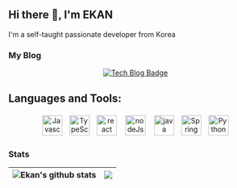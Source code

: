 ## Hi there 👋, I'm EKAN

I'm a self-taught passionate developer from Korea

### My Blog
<div align=center>

[![Tech Blog Badge](http://img.shields.io/badge/blog-black?style=flat-square&logo=Naver&link=https://blog.naver.com/ekankr2)](https://blog.naver.com/ekankr2)

</div>


##  Languages and Tools:
<p align="center">
<img src="https://cdn.worldvectorlogo.com/logos/logo-javascript.svg" alt="Javascript" height="40" style="vertical-align:top; margin:4px 5px">
<img src="https://cdn.worldvectorlogo.com/logos/typescript.svg" alt="TypeScript" height="40" style="vertical-align:top; margin:4px 5px"/>
<img src="https://cdn.worldvectorlogo.com/logos/react-2.svg" alt="react" height="40" style="vertical-align:top; margin:4px 5px"/>
<img src="https://cdn.worldvectorlogo.com/logos/nodejs-1.svg" alt="nodeJs" height="40" style="vertical-align:top; margin:4px 8px"/>
<img src="https://cdn.worldvectorlogo.com/logos/java.svg" alt="java" height="40" style="vertical-align:top; margin:4px 5px"/>
<img src="https://cdn.worldvectorlogo.com/logos/spring-3.svg" alt="Spring" height="40" style="vertical-align:top; margin:4px 5px"/>
<img src="https://cdn.worldvectorlogo.com/logos/python-5.svg" alt="Python" height="40" style="vertical-align:top; margin:4px 5px"/>
</p>

### Stats

| <img align="center" src="https://github-readme-stats.vercel.app/api?username=ekankr2&show_icons=true&include_all_commits=true&theme=buefy&hide_border=true" alt="Ekan's github stats" /> | <img align="center" src="https://github-readme-stats.vercel.app/api/top-langs/?username=ekankr2&layout=compact&theme=buefy&hide_border=true" /> |
| ------------- | ------------- |


